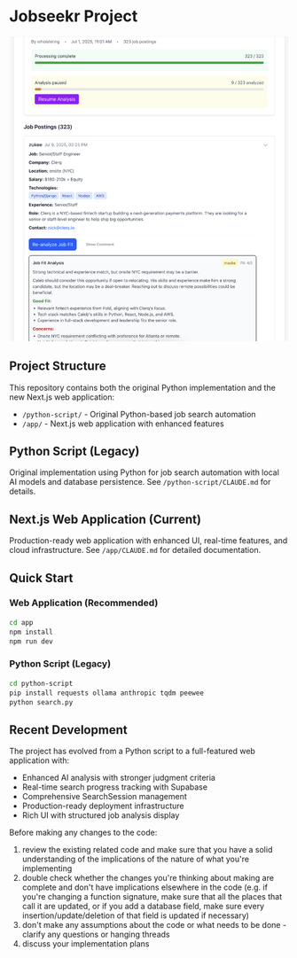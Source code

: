 # Jobseekr Project
![image](image.png)

## Project Structure

This repository contains both the original Python implementation and the new Next.js web application:

- `/python-script/` - Original Python-based job search automation
- `/app/` - Next.js web application with enhanced features

## Python Script (Legacy)

Original implementation using Python for job search automation with local AI models and database persistence. See `/python-script/CLAUDE.md` for details.

## Next.js Web Application (Current)

Production-ready web application with enhanced UI, real-time features, and cloud infrastructure. See `/app/CLAUDE.md` for detailed documentation.

## Quick Start

### Web Application (Recommended)
```bash
cd app
npm install
npm run dev
```

### Python Script (Legacy)
```bash
cd python-script
pip install requests ollama anthropic tqdm peewee
python search.py
```

## Recent Development

The project has evolved from a Python script to a full-featured web application with:
- Enhanced AI analysis with stronger judgment criteria
- Real-time search progress tracking with Supabase
- Comprehensive SearchSession management
- Production-ready deployment infrastructure
- Rich UI with structured job analysis display


Before making any changes to the code:
1. review the existing related code and make sure that you have a solid understanding of the implications of the nature of what you're implementing
2. double check whether the changes you're thinking about making are complete and don't have implications elsewhere in the code (e.g. if you're changing a function signature, make sure that all the places that call it are updated, or if you add a database field, make sure every insertion/update/deletion of that field is updated if necessary)
4. don't make any assumptions about the code or what needs to be done - clarify any questions or hanging threads
5. discuss your implementation plans